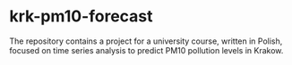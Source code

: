 # krk-pm10-forecast
The repository contains a project for a university course, written in Polish, focused on time series analysis to predict PM10 pollution levels in Krakow.